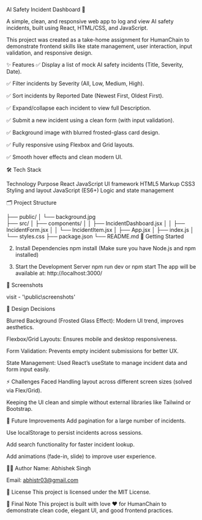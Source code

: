 AI Safety Incident Dashboard 🚀

A simple, clean, and responsive web app to log and view AI safety incidents, built using React, HTML/CSS, and JavaScript.

This project was created as a take-home assignment for HumanChain to demonstrate frontend skills like state management, user interaction, input validation, and responsive design.

✨ Features
✅ Display a list of mock AI safety incidents (Title, Severity, Date).

✅ Filter incidents by Severity (All, Low, Medium, High).

✅ Sort incidents by Reported Date (Newest First, Oldest First).

✅ Expand/collapse each incident to view full Description.

✅ Submit a new incident using a clean form (with input validation).

✅ Background image with blurred frosted-glass card design.

✅ Fully responsive using Flexbox and Grid layouts.

✅ Smooth hover effects and clean modern UI.

🛠 Tech Stack

Technology	Purpose
React	JavaScript UI framework
HTML5	Markup
CSS3	Styling and layout
JavaScript (ES6+)	Logic and state management


🗂️ Project Structure


├── public/
│   └── background.jpg      
├── src/
│   ├── components/
│   │   ├── IncidentDashboard.jsx
│   │   ├── IncidentForm.jsx
│   │   └── IncidentItem.jsx
│   ├── App.jsx
│   ├── index.js
│   └── styles.css
├── package.json
└── README.md
🚀 Getting Started

2. Install Dependencies
npm install
(Make sure you have Node.js and npm installed)

3. Start the Development Server
npm run dev
or
npm start
The app will be available at:
http://localhost:3000/

📸 Screenshots

visit - '\public\screenshots'

🎨 Design Decisions

Blurred Background (Frosted Glass Effect): Modern UI trend, improves aesthetics.

Flexbox/Grid Layouts: Ensures mobile and desktop responsiveness.

Form Validation: Prevents empty incident submissions for better UX.

State Management: Used React’s useState to manage incident data and form input easily.

⚡ Challenges Faced
Handling layout across different screen sizes (solved via Flex/Grid).

Keeping the UI clean and simple without external libraries like Tailwind or Bootstrap.

🧹 Future Improvements
Add pagination for a large number of incidents.

Use localStorage to persist incidents across sessions.

Add search functionality for faster incident lookup.

Add animations (fade-in, slide) to improve user experience.

👨‍💻 Author
Name: Abhishek Singh

Email: abhistr03@gmail.com


📜 License
This project is licensed under the MIT License.

🎯 Final Note
This project is built with love ❤️ for HumanChain to demonstrate clean code, elegant UI, and good frontend practices.